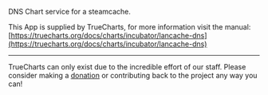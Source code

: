 DNS Chart service for a steamcache.

This App is supplied by TrueCharts, for more information visit the manual: [https://truecharts.org/docs/charts/incubator/lancache-dns](https://truecharts.org/docs/charts/incubator/lancache-dns)

---

TrueCharts can only exist due to the incredible effort of our staff.
Please consider making a [donation](https://truecharts.org/docs/about/sponsor) or contributing back to the project any way you can!
